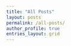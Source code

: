 ```yaml
---
title: "All Posts"
layout: posts
permalink: /all-posts/
author_profile: true
entries_layout: grid
---
```

